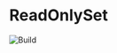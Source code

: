 # ReadOnlySet
![Build](https://github.com/AlexBroitman/AnamSoft.ReadOnlySet/workflows/Master/badge.svg)
